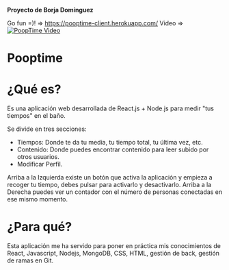 **Proyecto de Borja Domínguez**


Go fun =)! => https://pooptime-client.herokuapp.com/
Video => [![PoopTime Video](https://img.youtube.com/vi/lOd7fuo4VAM/0.jpg)](https://www.youtube.com/watch?v=lOd7fuo4VAM")

# Pooptime

# ¿Qué es?

Es una aplicación web desarrollada de React.js + Node.js para medir "tus tiempos" en el baño. 

Se divide en tres secciones:
- Tiempos: Donde te da tu media, tu tiempo total, tu última vez, etc.
- Contenido: Donde puedes encontrar contenido para leer subido por otros usuarios.
- Modificar Perfil.

Arriba a la Izquierda existe un botón que activa la aplicación y empieza a recoger tu tiempo, debes pulsar para activarlo y desactivarlo. 
Arriba a la Derecha puedes ver un contador con el número de personas conectadas en ese mismo momento.

# ¿Para qué?

Esta aplicación me ha servido para poner en práctica mis conocimientos de React, Javascript, Nodejs, MongoDB, CSS, HTML, gestión de back, gestión de ramas en Git.

